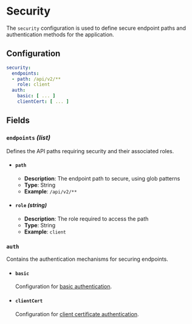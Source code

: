 # Security <Badge type="tip" text="All Agents" />

The `security` configuration is used to define secure endpoint paths and authentication methods for
the application.

## Configuration

```yaml
security:
  endpoints:
  - path: /api/v2/**
    role: client
  auth:
    basic: [ ... ]
    clientCert: [ ... ]
```

## Fields

### `endpoints` _(list)_

Defines the API paths requiring security and their associated roles.

* #### `path`
  * **Description**: The endpoint path to secure, using glob patterns
  * **Type**: String
  * **Example**: `/api/v2/**`

* #### `role` *(string)*
  * **Description**: The role required to access the path
  * **Type**: String
  * **Example**: `client`

### `auth`

Contains the authentication mechanisms for securing endpoints.

* #### `basic`
  Configuration for [basic authentication](./basic.md).
* #### `clientCert`
  Configuration for [client certificate authentication](./client-certs.md).
